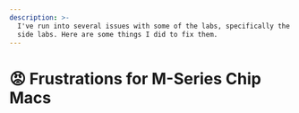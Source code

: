 ```yaml
---
description: >-
  I've run into several issues with some of the labs, specifically the server
  side labs. Here are some things I did to fix them.
---
```


# 😡 Frustrations for M-Series Chip Macs

